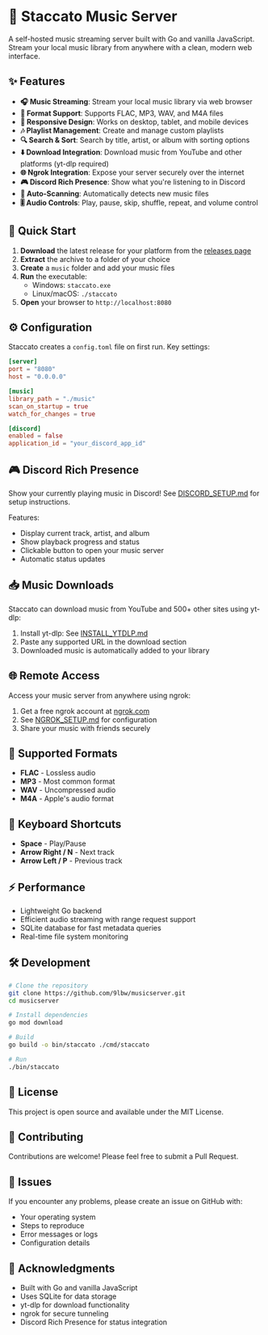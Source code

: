 # 🎵 Staccato Music Server

A self-hosted music streaming server built with Go and vanilla JavaScript. Stream your local music library from anywhere with a clean, modern web interface.

## ✨ Features

- **🎧 Music Streaming**: Stream your local music library via web browser
- **🎵 Format Support**: Supports FLAC, MP3, WAV, and M4A files
- **📱 Responsive Design**: Works on desktop, tablet, and mobile devices
- **🎶 Playlist Management**: Create and manage custom playlists
- **🔍 Search & Sort**: Search by title, artist, or album with sorting options
- **⬇️ Download Integration**: Download music from YouTube and other platforms (yt-dlp required)
- **🌐 Ngrok Integration**: Expose your server securely over the internet
- **🎮 Discord Rich Presence**: Show what you're listening to in Discord
- **📁 Auto-Scanning**: Automatically detects new music files
- **🎚️ Audio Controls**: Play, pause, skip, shuffle, repeat, and volume control

## 🚀 Quick Start

1. **Download** the latest release for your platform from the [releases page](https://github.com/9lbw/musicserver/releases)
2. **Extract** the archive to a folder of your choice
3. **Create** a `music` folder and add your music files
4. **Run** the executable:
   - Windows: `staccato.exe`
   - Linux/macOS: `./staccato`
5. **Open** your browser to `http://localhost:8080`

## ⚙️ Configuration

Staccato creates a `config.toml` file on first run. Key settings:

```toml
[server]
port = "8080"
host = "0.0.0.0"

[music]
library_path = "./music"
scan_on_startup = true
watch_for_changes = true

[discord]
enabled = false
application_id = "your_discord_app_id"
```

## 🎮 Discord Rich Presence

Show your currently playing music in Discord! See [DISCORD_SETUP.md](DISCORD_SETUP.md) for setup instructions.

Features:
- Display current track, artist, and album
- Show playback progress and status
- Clickable button to open your music server
- Automatic status updates

## 📥 Music Downloads

Staccato can download music from YouTube and 500+ other sites using yt-dlp:

1. Install yt-dlp: See [INSTALL_YTDLP.md](INSTALL_YTDLP.md)
2. Paste any supported URL in the download section
3. Downloaded music is automatically added to your library

## 🌐 Remote Access

Access your music server from anywhere using ngrok:

1. Get a free ngrok account at [ngrok.com](https://ngrok.com)
2. See [NGROK_SETUP.md](NGROK_SETUP.md) for configuration
3. Share your music with friends securely

## 📁 Supported Formats

- **FLAC** - Lossless audio
- **MP3** - Most common format
- **WAV** - Uncompressed audio
- **M4A** - Apple's audio format

## 🎹 Keyboard Shortcuts

- **Space** - Play/Pause
- **Arrow Right / N** - Next track
- **Arrow Left / P** - Previous track

## ⚡ Performance

- Lightweight Go backend
- Efficient audio streaming with range request support
- SQLite database for fast metadata queries
- Real-time file system monitoring

## 🛠️ Development

```bash
# Clone the repository
git clone https://github.com/9lbw/musicserver.git
cd musicserver

# Install dependencies
go mod download

# Build
go build -o bin/staccato ./cmd/staccato

# Run
./bin/staccato
```

## 📝 License

This project is open source and available under the MIT License.

## 🤝 Contributing

Contributions are welcome! Please feel free to submit a Pull Request.

## 🐛 Issues

If you encounter any problems, please create an issue on GitHub with:
- Your operating system
- Steps to reproduce
- Error messages or logs
- Configuration details

## 🙏 Acknowledgments

- Built with Go and vanilla JavaScript
- Uses SQLite for data storage
- yt-dlp for download functionality
- ngrok for secure tunneling
- Discord Rich Presence for status integration
